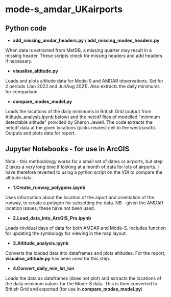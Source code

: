 # mode-s_amdar_UKairports

## Python code
* **add_missing_amdar_headers.py / add_missing_modes_headers.py**

When data is extracted from MetDB, a missing quarter may result in a missing header. These scripts check for missing headers and add headers if necessary.


* **visualise_altitude.py**

Loads and plots altitude data for Mode-S and AMDAR observations. Set for 2 periods (Jan 2022 and Jul/Aug 2021). Also extracts the daily minimums for comparison.


* **compare_modes_model.py**

Loads the locations of the daily minimums in British Grid (output from Altitude_analysis.ipynb below)  and the netcdf files of modelled "minimum detectable altitude" provided by Sharon Jewell. The code extracts the netcdf data at the given locations (picks nearest cell to the west/south). Outputs and plots data for report.



## Jupyter Notebooks - for use in ArcGIS

Note - this methodology works for a small set of dates or airports, but step 2 takes a very long time if looking at a month of data for lots of airports. I have therefore reverted to using a python script on the VDI to compare the altitude data.

* **1.Create_runway_polygons.ipynb** 

Uses information about the location of the aiport and orientation of the runway, to create a polygon for subsetting the data. NB - given the AMDAR location issues, these have not been used.


* **2.Load_data_into_ArcGIS_Pro.ipynb** 

Loads inividual days of data for both AMDAR and Mode-S. Includes function for updating the symbology for viewing in the map layout.


* **3.Altitude_analysis.ipynb** 

Converts the loaded data into dataframes and plots altitudes. For the report, **visualise_altitude.py** has been used for this step.


* **4.Convert_daily_min_lat_lon**

Loads the data as dataframes (does not plot) and extracts the locations of the daily minimum values for the Mode-S data. This is then converted to British Grid and exported (for use in **compare_modes_model.py**)
